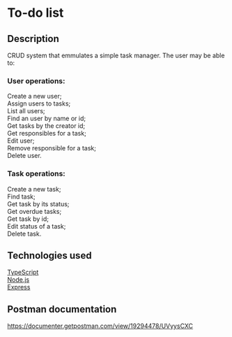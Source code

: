 # To-do list

## Description
CRUD system that emmulates a simple task manager.
The user may be able to:
### User operations:
Create a new user;\
Assign users to tasks;\
List all users;\
Find an user by name or id;\
Get tasks by the creator id;\
Get responsibles for a task;\
Edit user;\
Remove responsible for a task;\
Delete user.
### Task operations:
Create a new task;\
Find task;\
Get task by its status;\
Get overdue tasks;\
Get task by id;\
Edit status of a task;\
Delete task.

## Technologies used
[TypeScript](https://www.typescriptlang.org/ "TypeScript")\
[Node.js](https://nodejs.org/en/ "Node.js")\
[Express](http://expressjs.com/ "Express")

## Postman documentation
https://documenter.getpostman.com/view/19294478/UVyysCXC

